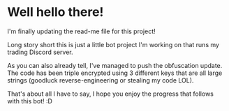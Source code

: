 # Well hello there!
I'm finally updating the read-me file for this project!


Long story short this is just a little bot project I'm working on that runs my trading Discord server.


As you can also already tell, I've managed to push the obfuscation update. The code has been triple encrypted using 3 different keys that are all large strings (goodluck reverse-engineering or stealing my code LOL).


That's about all I have to say, I hope you enjoy the progress that follows with this bot! :D
